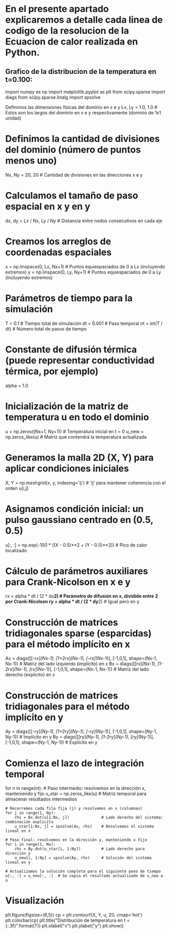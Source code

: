 # En el presente apartado explicaremos a detalle cada linea de codigo de la resolucion de la Ecuacion de calor realizada en Python.

## Grafico de la distribucion de la temperatura en t=0.100:

import numpy as np
import matplotlib.pyplot as plt
from scipy.sparse import diags
from scipy.sparse.linalg import spsolve

Definimos las dimensiones físicas del dominio en x e y
Lx, Ly = 1.0, 1.0  # Estos son los largos del dominio en x e y respectivamente (dominio de 1x1 unidad)

# Definimos la cantidad de divisiones del dominio (número de puntos menos uno)
Nx, Ny = 20, 20  # Cantidad de divisiones en las direcciones x e y

# Calculamos el tamaño de paso espacial en x y en y
dx, dy = Lx / Nx, Ly / Ny  # Distancia entre nodos consecutivos en cada eje

# Creamos los arreglos de coordenadas espaciales
x = np.linspace(0, Lx, Nx+1)  # Puntos equiespaciados de 0 a Lx (incluyendo extremos)
y = np.linspace(0, Ly, Ny+1)  # Puntos equiespaciados de 0 a Ly (incluyendo extremos)

# Parámetros de tiempo para la simulación
T = 0.1      # Tiempo total de simulación
dt = 0.001   # Paso temporal
nt = int(T / dt)  # Número total de pasos de tiempo

# Constante de difusión térmica (puede representar conductividad térmica, por ejemplo)
alpha = 1.0

# Inicialización de la matriz de temperatura u en todo el dominio
u = np.zeros((Nx+1, Ny+1))       # Temperatura inicial en t = 0
u_new = np.zeros_like(u)         # Matriz que contendrá la temperatura actualizada

# Generamos la malla 2D (X, Y) para aplicar condiciones iniciales
X, Y = np.meshgrid(x, y, indexing='ij')  # 'ij' para mantener coherencia con el orden u[i,j]

# Asignamos condición inicial: un pulso gaussiano centrado en (0.5, 0.5)
u[:, :] = np.exp(-100 * ((X - 0.5)**2 + (Y - 0.5)**2))  # Pico de calor localizado

# Cálculo de parámetros auxiliares para Crank-Nicolson en x e y
rx = alpha * dt / (2 * dx**2)  # Parámetro de difusión en x, dividido entre 2 por Crank-Nicolson
ry = alpha * dt / (2 * dy**2)  # Igual pero en y

# Construcción de matrices tridiagonales sparse (esparcidas) para el método implícito en x
Ax = diags([[-rx]*(Nx-1), [1+2*rx]*(Nx-1), [-rx]*(Nx-1)], [-1,0,1], shape=(Nx-1, Nx-1))  # Matriz del lado izquierdo (implícito) en x
Bx = diags([[rx]*(Nx-1), [1-2*rx]*(Nx-1), [rx]*(Nx-1)], [-1,0,1], shape=(Nx-1, Nx-1))    # Matriz del lado derecho (explícito) en x

# Construcción de matrices tridiagonales para el método implícito en y
Ay = diags([[-ry]*(Ny-1), [1+2*ry]*(Ny-1), [-ry]*(Ny-1)], [-1,0,1], shape=(Ny-1, Ny-1))  # Implícito en y
By = diags([[ry]*(Ny-1), [1-2*ry]*(Ny-1), [ry]*(Ny-1)], [-1,0,1], shape=(Ny-1, Ny-1))    # Explícito en y

# Comienza el lazo de integración temporal
for n in range(nt):
    # Paso intermedio: resolvemos en la dirección x, manteniendo y fijo
    u_star = np.zeros_like(u)  # Matriz temporal para almacenar resultados intermedios

    # Recorremos cada fila fija (j) y resolvemos en x (columnas)
    for j in range(1, Ny):
        rhs = Bx.dot(u[1:Nx, j])              # Lado derecho del sistema: combinación explícita
        u_star[1:Nx, j] = spsolve(Ax, rhs)    # Resolvemos el sistema lineal en x

    # Paso final: resolvemos en la dirección y, manteniendo x fijo
    for i in range(1, Nx):
        rhs = By.dot(u_star[i, 1:Ny])         # Lado derecho para dirección y
        u_new[i, 1:Ny] = spsolve(Ay, rhs)     # Solución del sistema lineal en y

    # Actualizamos la solución completa para el siguiente paso de tiempo
    u[:, :] = u_new[:, :]  # Se copia el resultado actualizado de u_new a u



# Visualización
plt.figure(figsize=(6,5))
cp = plt.contourf(X, Y, u, 20, cmap='hot')
plt.colorbar(cp)
plt.title("Distribución de temperatura en t = {:.3f}".format(T))
plt.xlabel("x")
plt.ylabel("y")
plt.show()
